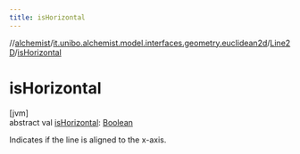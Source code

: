 ```yaml
---
title: isHorizontal
---
```

//[alchemist](../../../index.html)/[it.unibo.alchemist.model.interfaces.geometry.euclidean2d](../index.html)/[Line2D](index.html)/[isHorizontal](is-horizontal.html)



# isHorizontal



[jvm]\
abstract val [isHorizontal](is-horizontal.html): [Boolean](https://kotlinlang.org/api/latest/jvm/stdlib/kotlin/-boolean/index.html)



Indicates if the line is aligned to the x-axis.




